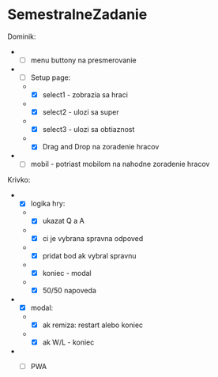 # SemestralneZadanie
Dominik:
  - - [ ] menu buttony na presmerovanie
  - - [ ] Setup page:
    - - [x] select1 - zobrazia sa hraci
    - - [x] select2 - ulozi sa super
    - - [x] select3 - ulozi sa obtiaznost
    - - [x] Drag and Drop na zoradenie hracov
  - - [ ] mobil - potriast mobilom na nahodne zoradenie hracov
  
Krivko:
  - - [X] logika hry:
    - - [x] ukazat Q a A
    - - [x] ci je vybrana spravna odpoved
    - - [x] pridat bod ak vybral spravnu
    - - [x] koniec - modal
    - - [x] 50/50 napoveda
  - - [x] modal:
    - - [x] ak remiza: restart alebo koniec
    - - [x] ak W/L - koniec
  - - [ ] PWA
    
